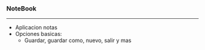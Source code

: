 ### NoteBook
---
* Aplicacion notas
* Opciones basicas:
  * Guardar, guardar como, nuevo, salir y mas
